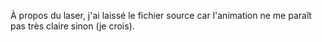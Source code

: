 À propos du laser, j'ai laissé le fichier source car l'animation ne me paraît pas très claire sinon (je crois).
